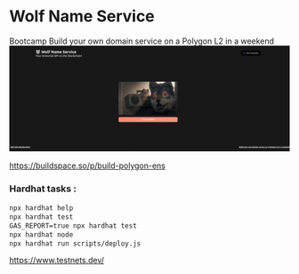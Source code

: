 # Wolf Name Service

Bootcamp Build your own domain service on a Polygon L2 in a weekend
![smiley](web_app/domain-starter/public/splash.png)

https://buildspace.so/p/build-polygon-ens


### Hardhat tasks :
```shell
npx hardhat help
npx hardhat test
GAS_REPORT=true npx hardhat test
npx hardhat node
npx hardhat run scripts/deploy.js
```

https://www.testnets.dev/
